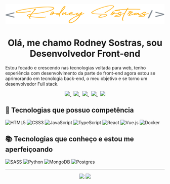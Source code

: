 <div align="center">
  <img src="assets/img/rodney-sostras-logo-cursiva.png" width="600rem" />
  
  <h1>Olá, me chamo Rodney Sostras, sou Desenvolvedor Front-end</h1>
</div>

Estou focado e crescendo nas tecnologias voltada para web, 
tenho experiência com desenvolvimento da parte de front-end 
agora estou se aprimorando em tecnologia back-end,
o meu objetivo e se torno um desenvolvedor Full stack.


<p align = "center">
    <a href="https://rodneysostras.me">
      <img src="https://img.shields.io/badge/%F0%9F%8C%90%20rodneysostras.me-191919?style=for-the-badge" />
    </a>
    &nbsp;
    <a href="https://github.com/rodneysostras">
      <img src="https://img.shields.io/badge/rodneysostras-000000?style=for-the-badge&logo=GitHub&logoColor=white" />
    </a>
    &nbsp;
    <a href="https://linkedin.com/in/rodney-sostras">
      <img src="https://img.shields.io/badge/-rodney--sostras-0077B5?style=for-the-badge&logo=Linkedin&logoColor=white "/>
    </a>
    &nbsp;
    <a href="mailto:rodney.sostras@gmail.com">
      <img src="https://img.shields.io/badge/-rodney.sostras@gmail.com-D14836?style=for-the-badge&logo=Gmail&logoColor=white" />
    </a>
    &nbsp;
    <a href="https://wa.me/5521979310963">
      <img src="https://img.shields.io/badge/55%2021%209%207931--0963-25d366?style=for-the-badge&logo=WhatsApp&logoColor=white" />
    </a>
</p>

## 🤩 Tecnologias que possuo competência

![HTML5](https://img.shields.io/badge/html5-%23E34F26.svg?style=for-the-badge&logo=html5&logoColor=white)
![CSS3](https://img.shields.io/badge/css3-%231572B6.svg?style=for-the-badge&logo=css3&logoColor=white)
![JavaScript](https://img.shields.io/badge/javascript-%23323330.svg?style=for-the-badge&logo=javascript&logoColor=%23F7DF1E)
![TypeScript](https://img.shields.io/badge/typescript-%23007ACC.svg?style=for-the-badge&logo=typescript&logoColor=white)
![React](https://img.shields.io/badge/react-%2320232a.svg?style=for-the-badge&logo=react&logoColor=%2361DAFB)
![Vue.js](https://img.shields.io/badge/vuejs-%2335495e.svg?style=for-the-badge&logo=vuedotjs&logoColor=%234FC08D)
![Docker](https://img.shields.io/badge/docker-%230db7ed.svg?style=for-the-badge&logo=docker&logoColor=white)

## 📚 Tecnologias que conheço e estou me aperfeiçoando

![SASS](https://img.shields.io/badge/SASS-hotpink.svg?style=for-the-badge&logo=SASS&logoColor=white)
![Python](https://img.shields.io/badge/python-3670A0?style=for-the-badge&logo=python&logoColor=ffdd54)
![MongoDB](https://img.shields.io/badge/MongoDB-%234ea94b.svg?style=for-the-badge&logo=mongodb&logoColor=white)
![Postgres](https://img.shields.io/badge/postgres-%23316192.svg?style=for-the-badge&logo=postgresql&logoColor=white)

---

<p align="center">
  <img height="170em" src="http://github-profile-summary-cards.vercel.app/api/cards/most-commit-language?username=rodneysostras&theme=github_dark"/>
  <img height="170em" src="http://github-profile-summary-cards.vercel.app/api/cards/profile-details?username=rodneysostras&theme=github_dark"/>
</p>

<!-- <img height="170em" src="https://github-readme-stats.vercel.app/api/wakatime?username=rodneysostras" /> -->
<!-- ![visitors](https://visitor-badge.glitch.me/badge?page_id=rodneysostras.rodneysostras) -->
<!-- ![](https://github-readme-stats-eight-theta.vercel.app/api?username=rodneysostras&show_icons=true&theme=algolia&include_all_commits=true&count_private=true) -->
<!-- ![](https://github-readme-stats.vercel.app/api/top-langs/?username=rodneysostras&layout=compact&langs_count=5&cache_seconds=86400&theme=dark) -->

